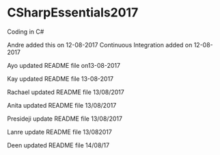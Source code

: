 # CSharpEssentials2017
Coding in C#

Andre added this on 12-08-2017
Continuous Integration added on 12-08-2017

Ayo updated README file on13-08-2017

Kay updated README file 13-08-2017

Rachael updated README file 13/08/2017

Anita updated README file 13/08/2017

Presideji update README file 13/08/2017

Lanre update README file 13/082017

Deen updated README file 14/08/17